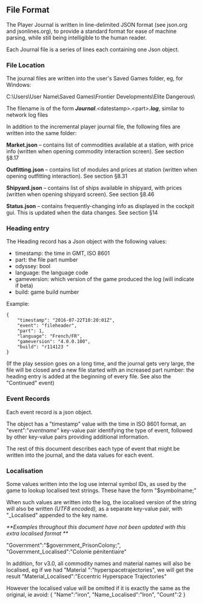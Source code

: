 ## File Format

The Player Journal is written in line-delimited JSON format (see json.org and jsonlines.org), to provide a standard format for ease of machine parsing, while still being intelligible to the human reader.

Each Journal file is a series of lines each containing one Json object.

### File Location

The journal files are written into the user's Saved Games folder, eg, for Windows:

C:\Users\User Name\Saved Games\Frontier Developments\Elite Dangerous\

The filename is of the form _**Journal**_.&lt;datestamp&gt;.&lt;part&gt;_**.log**_, similar to network log files

In addition to the incremental player journal file, the following files are written into the same folder:

**Market.json** – contains list of commodities available at a station, with price info (written when opening commodity interaction screen). See section §8.17

**Outfitting.json** – contains list of modules and prices at station (written when opening outfitting interaction). See section §8.31

**Shipyard.json** – contains list of ships available in shipyard, with prices (written when opening shipyard screen). See section §8.46

**Status.json** – contains frequently-changing info as displayed in the cockpit gui. This is updated when the data changes. See section §14

### Heading entry

The Heading record has a Json object with the following values:

- timestamp: the time in GMT, ISO 8601
- part: the file part number
- odyssey: bool
- language: the language code
- gameversion: which version of the game produced the log (will indicate if beta)
- build: game build number


Example:

```
{
    "timestamp": "2016-07-22T10:20:01Z",
    "event": "fileheader",
    "part": 1,
    "language": "French/FR",
    "gameversion": "4.0.0.100",
    "build": "r114123 "
}
```

(If the play session goes on a long time, and the journal gets very large, the file will be closed and a new file started with an increased part number: the heading entry is added at the beginning of every file. See also the "Continued" event)

### Event Records

Each event record is a json object.

The object has a "timestamp" value with the time in ISO 8601 format, an "event":"_eventname_" key-value pair identifying the type of event, followed by other key-value pairs providing additional information.

The rest of this document describes each type of event that might be written into the journal, and the data values for each event.

### Localisation

Some values written into the log use internal symbol IDs, as used by the game to lookup localised text strings. These have the form "$symbolname;"

When such values are written into the log, the iocalised version of the string will also be written _(UTF8 encoded),_ as a separate key-value pair, with "_Localised" appended to the key name.

_**Examples throughout this document have not been updated with this extra localised format **_

"Government":"$government_PrisonColony;", "Government_Localised":"Colonie pénitentiaire"

In addition, for v3.0, all commodity names and material names will also be localised, eg if we had "Material ":"hyperspacetrajectories", we will get the result "Material_Localised":"Eccentric Hyperspace Trajectories"

However the localised value will be omitted if it is exactly the same as the original, ie avoid:  { "Name":"iron", "Name_Localised":"Iron", "Count":2 }